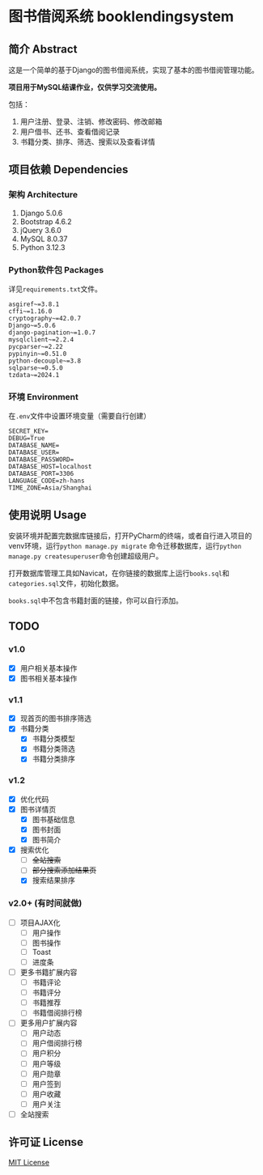 # 图书借阅系统 booklendingsystem

## 简介 Abstract

这是一个简单的基于Django的图书借阅系统，实现了基本的图书借阅管理功能。

**项目用于MySQL结课作业，仅供学习交流使用。**

包括：

1. 用户注册、登录、注销、修改密码、修改邮箱
2. 用户借书、还书、查看借阅记录
3. 书籍分类、排序、筛选、搜索以及查看详情

## 项目依赖 Dependencies

### 架构 Architecture

1. Django 5.0.6
2. Bootstrap 4.6.2
3. jQuery 3.6.0
4. MySQL 8.0.37
5. Python 3.12.3

### Python软件包 Packages

详见`requirements.txt`文件。

```plaintext
asgiref~=3.8.1
cffi~=1.16.0
cryptography~=42.0.7
Django~=5.0.6
django-pagination~=1.0.7
mysqlclient~=2.2.4
pycparser~=2.22
pypinyin~=0.51.0
python-decouple~=3.8
sqlparse~=0.5.0
tzdata~=2024.1
```

### 环境 Environment

在`.env`文件中设置环境变量（需要自行创建）

```plaintext
SECRET_KEY=
DEBUG=True
DATABASE_NAME=
DATABASE_USER=
DATABASE_PASSWORD=
DATABASE_HOST=localhost
DATABASE_PORT=3306
LANGUAGE_CODE=zh-hans
TIME_ZONE=Asia/Shanghai
```

## 使用说明 Usage

安装环境并配置完数据库链接后，打开PyCharm的终端，或者自行进入项目的venv环境，运行`python manage.py migrate`
命令迁移数据库，运行`python manage.py createsuperuser`命令创建超级用户。

打开数据库管理工具如Navicat，在你链接的数据库上运行`books.sql`和`categories.sql`文件，初始化数据。

`books.sql`中不包含书籍封面的链接，你可以自行添加。

## TODO

### v1.0

- [x] 用户相关基本操作
- [x] 图书相关基本操作

### v1.1

- [x] 现首页的图书排序筛选
- [x] 书籍分类
    - [x] 书籍分类模型
    - [x] 书籍分类筛选
    - [x] 书籍分类排序

### v1.2

- [x] 优化代码
- [x] 图书详情页
    - [x] 图书基础信息
    - [x] 图书封面
    - [x] 图书简介
- [x] 搜索优化
    - [ ] ~~全站搜索~~
    - [ ] ~~部分搜索添加结果页~~
    - [x] 搜索结果排序

### v2.0+ (有时间就做)

- [ ] 项目AJAX化
    - [ ] 用户操作
    - [ ] 图书操作
    - [ ] Toast
    - [ ] 进度条
- [ ] 更多书籍扩展内容
    - [ ] 书籍评论
    - [ ] 书籍评分
    - [ ] 书籍推荐
    - [ ] 书籍借阅排行榜
- [ ] 更多用户扩展内容
    - [ ] 用户动态
    - [ ] 用户借阅排行榜
    - [ ] 用户积分
    - [ ] 用户等级
    - [ ] 用户勋章
    - [ ] 用户签到
    - [ ] 用户收藏
    - [ ] 用户关注
- [ ] 全站搜索

## 许可证 License

[MIT License](https://github.com/White-Clouds/bookledingsystem/blob/main/LICENSE)